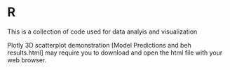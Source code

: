# R

This is a collection of code used for data analyis and visualization 

Plotly 3D scatterplot demonstration [Model Predictions and beh results.html] may require you to download and open the html file with your web browser. 
